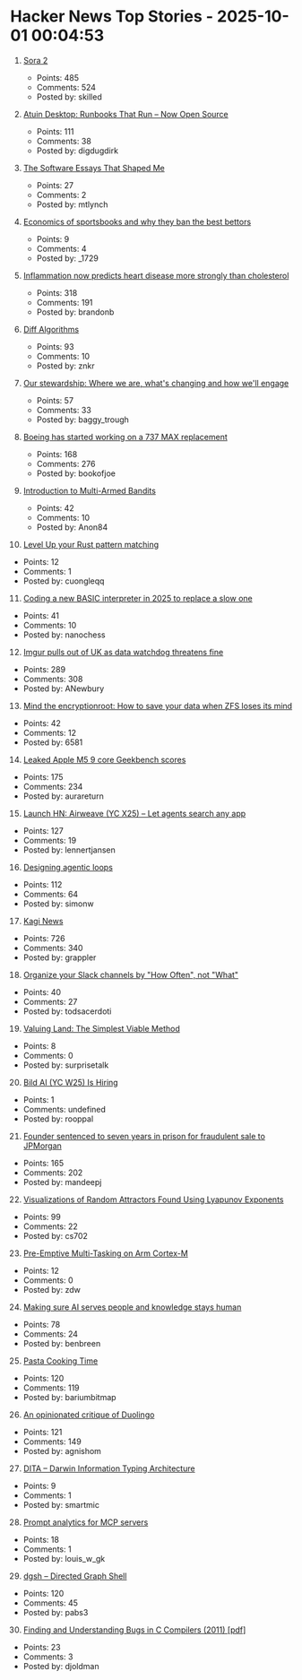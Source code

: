 # Hacker News Top Stories - 2025-10-01 00:04:53

1. [Sora 2](https://openai.com/index/sora-2/)
   - Points: 485
   - Comments: 524
   - Posted by: skilled

2. [Atuin Desktop: Runbooks That Run – Now Open Source](https://blog.atuin.sh/atuin-desktop-open-source/)
   - Points: 111
   - Comments: 38
   - Posted by: digdugdirk

3. [The Software Essays That Shaped Me](https://refactoringenglish.com/blog/software-essays-that-shaped-me/)
   - Points: 27
   - Comments: 2
   - Posted by: mtlynch

4. [Economics of sportsbooks and why they ban the best bettors](https://www.dopaminemarkets.com/p/the-business-of-sports-betting-is)
   - Points: 9
   - Comments: 4
   - Posted by: _1729

5. [Inflammation now predicts heart disease more strongly than cholesterol](https://www.empirical.health/blog/inflammation-and-heart-health/)
   - Points: 318
   - Comments: 191
   - Posted by: brandonb

6. [Diff Algorithms](https://flo.znkr.io/diff/)
   - Points: 93
   - Comments: 10
   - Posted by: znkr

7. [Our stewardship: Where we are, what's changing and how we'll engage](https://rubycentral.org/news/our-stewardship-where-we-are-whats-changing-and-how-well-engage/)
   - Points: 57
   - Comments: 33
   - Posted by: baggy_trough

8. [Boeing has started working on a 737 MAX replacement](https://www.wsj.com/business/airlines/boeing-has-started-working-on-a-737-max-replacement-40a110df)
   - Points: 168
   - Comments: 276
   - Posted by: bookofjoe

9. [Introduction to Multi-Armed Bandits](https://arxiv.org/abs/1904.07272)
   - Points: 42
   - Comments: 10
   - Posted by: Anon84

10. [Level Up your Rust pattern matching](https://blog.cuongle.dev/p/level-up-your-rust-pattern-matching)
   - Points: 12
   - Comments: 1
   - Posted by: cuongleqq

11. [Coding a new BASIC interpreter in 2025 to replace a slow one](https://nanochess.org/ecs_basic.html)
   - Points: 41
   - Comments: 10
   - Posted by: nanochess

12. [Imgur pulls out of UK as data watchdog threatens fine](https://www.express.co.uk/news/uk/2115228/image-site-imgur-pulls-out)
   - Points: 289
   - Comments: 308
   - Posted by: ANewbury

13. [Mind the encryptionroot: How to save your data when ZFS loses its mind](https://sambowman.tech/blog/posts/mind-the-encryptionroot-how-to-save-your-data-when-zfs-loses-its-mind/)
   - Points: 42
   - Comments: 12
   - Posted by: 6581

14. [Leaked Apple M5 9 core Geekbench scores](https://browser.geekbench.com/v6/cpu/14173685)
   - Points: 175
   - Comments: 234
   - Posted by: aurareturn

15. [Launch HN: Airweave (YC X25) – Let agents search any app](https://github.com/airweave-ai/airweave)
   - Points: 127
   - Comments: 19
   - Posted by: lennertjansen

16. [Designing agentic loops](https://simonwillison.net/2025/Sep/30/designing-agentic-loops/)
   - Points: 112
   - Comments: 64
   - Posted by: simonw

17. [Kagi News](https://blog.kagi.com/kagi-news)
   - Points: 726
   - Comments: 340
   - Posted by: grappler

18. [Organize your Slack channels by "How Often", not "What"](https://aggressivelyparaphrasing.me/2025/09/30/organize-your-slack-channels-by-how-often-not-what/)
   - Points: 40
   - Comments: 27
   - Posted by: todsacerdoti

19. [Valuing Land: The Simplest Viable Method](https://progressandpoverty.substack.com/p/valuing-land-the-simplest-viable)
   - Points: 8
   - Comments: 0
   - Posted by: surprisetalk

20. [Bild AI (YC W25) Is Hiring](https://www.ycombinator.com/companies/bild-ai/jobs/m2ilR5L-founding-engineer-applied-ai)
   - Points: 1
   - Comments: undefined
   - Posted by: rooppal

21. [Founder sentenced to seven years in prison for fraudulent sale to JPMorgan](https://www.cnn.com/2025/09/30/business/charlie-javice-frank-sentenced-jpmorgan-intl)
   - Points: 165
   - Comments: 202
   - Posted by: mandeepj

22. [Visualizations of Random Attractors Found Using Lyapunov Exponents](https://paulbourke.net/fractals/lyapunov/)
   - Points: 99
   - Comments: 22
   - Posted by: cs702

23. [Pre-Emptive Multi-Tasking on Arm Cortex-M](https://thejpster.org.uk/blog/blog-2025-09-28/)
   - Points: 12
   - Comments: 0
   - Posted by: zdw

24. [Making sure AI serves people and knowledge stays human](https://diff.wikimedia.org/2025/09/30/making-sure-ai-serves-people-and-knowledge-stays-human-wikimedia-foundation-publishes-a-human-rights-impact-assessment-on-the-interaction-of-ai-and-machine-learning-with-wikimedia-projects/)
   - Points: 78
   - Comments: 24
   - Posted by: benbreen

25. [Pasta Cooking Time](https://www.jefftk.com/p/pasta-cooking-time)
   - Points: 120
   - Comments: 119
   - Posted by: bariumbitmap

26. [An opinionated critique of Duolingo](https://isomorphism.xyz/blog/2025/duolingo/)
   - Points: 121
   - Comments: 149
   - Posted by: agnishom

27. [DITA – Darwin Information Typing Architecture](https://dita-lang.org/)
   - Points: 9
   - Comments: 1
   - Posted by: smartmic

28. [Prompt analytics for MCP servers](https://hyprmcp.com/blog/mcp-server-prompt-analytics/)
   - Points: 18
   - Comments: 1
   - Posted by: louis_w_gk

29. [dgsh – Directed Graph Shell](https://www2.dmst.aueb.gr/dds/sw/dgsh/)
   - Points: 120
   - Comments: 45
   - Posted by: pabs3

30. [Finding and Understanding Bugs in C Compilers (2011) [pdf]](https://users.cs.utah.edu/~regehr/papers/pldi11-preprint.pdf)
   - Points: 23
   - Comments: 3
   - Posted by: djoldman

